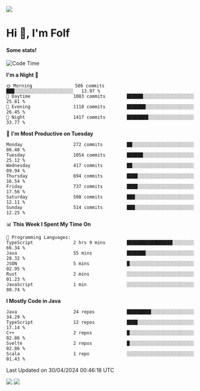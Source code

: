 <img src="https://komarev.com/ghpvc/?username=itsfolf"/>
<h1>Hi 👋, I'm Folf</h1>


#### Some stats!
<!--START_SECTION:waka-->
![Code Time](http://img.shields.io/badge/Code%20Time-2%2C201%20hrs%2042%20mins-blue)

**I'm a Night 🦉** 

```text
🌞 Morning                586 commits         ███░░░░░░░░░░░░░░░░░░░░░░   13.97 % 
🌆 Daytime                1083 commits        ██████░░░░░░░░░░░░░░░░░░░   25.81 % 
🌃 Evening                1110 commits        ███████░░░░░░░░░░░░░░░░░░   26.45 % 
🌙 Night                  1417 commits        ████████░░░░░░░░░░░░░░░░░   33.77 % 
```
📅 **I'm Most Productive on Tuesday** 

```text
Monday                   272 commits         ██░░░░░░░░░░░░░░░░░░░░░░░   06.48 % 
Tuesday                  1054 commits        ██████░░░░░░░░░░░░░░░░░░░   25.12 % 
Wednesday                417 commits         ██░░░░░░░░░░░░░░░░░░░░░░░   09.94 % 
Thursday                 694 commits         ████░░░░░░░░░░░░░░░░░░░░░   16.54 % 
Friday                   737 commits         ████░░░░░░░░░░░░░░░░░░░░░   17.56 % 
Saturday                 508 commits         ███░░░░░░░░░░░░░░░░░░░░░░   12.11 % 
Sunday                   514 commits         ███░░░░░░░░░░░░░░░░░░░░░░   12.25 % 
```


📊 **This Week I Spent My Time On** 

```text
💬 Programming Languages: 
TypeScript               2 hrs 9 mins        █████████████████░░░░░░░░   66.34 % 
Java                     55 mins             ███████░░░░░░░░░░░░░░░░░░   28.32 % 
JSON                     5 mins              █░░░░░░░░░░░░░░░░░░░░░░░░   02.95 % 
Rust                     2 mins              ░░░░░░░░░░░░░░░░░░░░░░░░░   01.23 % 
JavaScript               1 min               ░░░░░░░░░░░░░░░░░░░░░░░░░   00.74 % 
```

**I Mostly Code in Java** 

```text
Java                     24 repos            █████████░░░░░░░░░░░░░░░░   34.29 % 
TypeScript               12 repos            ████░░░░░░░░░░░░░░░░░░░░░   17.14 % 
C++                      2 repos             █░░░░░░░░░░░░░░░░░░░░░░░░   02.86 % 
Svelte                   2 repos             █░░░░░░░░░░░░░░░░░░░░░░░░   02.86 % 
Scala                    1 repo              ░░░░░░░░░░░░░░░░░░░░░░░░░   01.43 % 
```




 Last Updated on 30/04/2024 00:46:18 UTC
<!--END_SECTION:waka-->
<a src="https://discord.com/users/1090088995976925305"><img src="https://lanyard-profile-readme.vercel.app/api/1090088995976925305"/></a></td> 
<img src="https://hit.yhype.me/github/profile?user_id=9268058"/>
